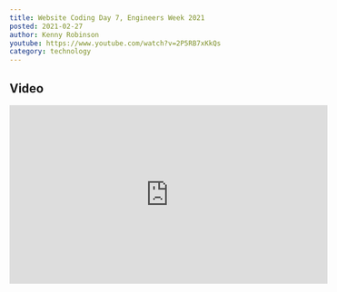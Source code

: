 ```yaml
---
title: Website Coding Day 7, Engineers Week 2021
posted: 2021-02-27
author: Kenny Robinson
youtube: https://www.youtube.com/watch?v=2P5RB7xKkQs
category: technology
---
```


## Video

<iframe width="560" height="315" src="https://www.youtube.com/embed/?v=2P5RB7xKkQs" frameborder="0" allow="autoplay; encrypted-media" allowfullscreen class="youtube"></iframe>

